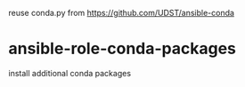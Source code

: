 reuse conda.py from https://github.com/UDST/ansible-conda

# ansible-role-conda-packages
install additional conda packages
